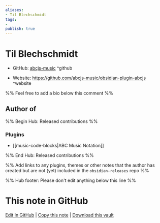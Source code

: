 ```yaml
---
aliases:
- Til Blechschmidt
tags:
- 
publish: true
---
```


# Til Blechschmidt

- GitHub: [abcjs-music](https://github.com/abcjs-music/) ^github
<!-- - Discord: `@` ^discord-->
- Website: <https://github.com/abcjs-music/obsidian-plugin-abcjs> ^website
<!-- - [[Publish sites|Publish site]]: <https://> ^publish-->

%% Feel free to add a bio below this comment %%


## Author of

%% Begin Hub: Released contributions %%
### Plugins
- [[music-code-blocks|ABC Music Notation]]

%% End Hub: Released contributions %%

%% Add links to any plugins, themes or other notes that the author has created but are not (yet) included in the `obsidian-releases` repo %%

<!--
### Unlisted plugins
-->

<!--
### Others
-->

<!--
## Sponsor this author
-->

<!-- - [[GitHub sponsors]]: [Sponsor @abcjs-music on GitHub Sponsors](https://github.com/sponsors/abcjs-music) ^github-sponsor-->
<!-- - [[Buy me a coffee]]: <https://> ^buy-me-a-coffee-->
<!-- - [[PayPal]]: <https://> ^paypal-->
<!-- - [[Patreon]]: <https://> ^patreon-->

<!--
## Follow this author
-->

<!-- - [[YouTube Channels|On YouTube]]: <https://> ^youtube-->
<!-- - Twitter: <https://> ^twitter-->
<!-- - ... -->

%% Hub footer: Please don't edit anything below this line %%

# This note in GitHub

<span class="git-footer">[Edit In GitHub](https://github.dev/obsidian-community/obsidian-hub/blob/main/01%20-%20Community/People/abcjs-music.md "git-hub-edit-note") | [Copy this note](https://raw.githubusercontent.com/obsidian-community/obsidian-hub/main/01%20-%20Community/People/abcjs-music.md "git-hub-copy-note") | [Download this vault](https://github.com/obsidian-community/obsidian-hub/archive/refs/heads/main.zip "git-hub-download-vault") </span>

